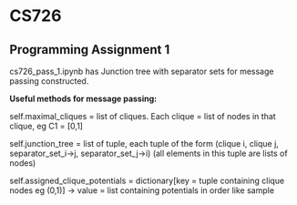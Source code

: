 # CS726

## Programming Assignment 1
cs726_pass_1.ipynb has Junction tree with separator sets for message passing constructed. 

**Useful methods for message passing:**

self.maximal_cliques = list of cliques. Each clique = list of nodes in that clique, eg C1 = [0,1]

self.junction_tree = list of tuple, each tuple of the form (clique i, clique j, separator_set_i->j, separator_set_j->i) (all elements in this tuple are lists of nodes)

self.assigned_clique_potentials = dictionary[key = tuple containing clique nodes eg (0,1)] -> value = list containing potentials in order like sample

